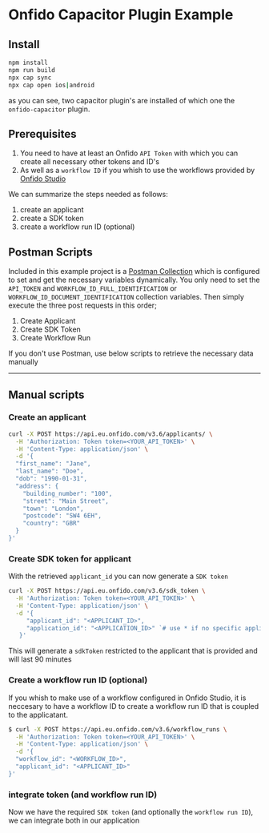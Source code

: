 # Onfido Capacitor Plugin Example

## Install

```bash
npm install
npm run build
npx cap sync
npx cap open ios|android
```

as you can see, two capacitor plugin's are installed of which one the `onfido-capacitor` plugin.

## Prerequisites

1. You need to have at least an Onfido `API Token` with which you can create all necessary other tokens and ID's
2. As well as a `workflow ID` if you whish to use the workflows provided by [Onfido Studio](https://onfido.com/solutions/studio/)

We can summarize the steps needed as follows:

1. create an applicant
2. create a SDK token
3. create a workflow run ID (optional)

## Postman Scripts

Included in this example project is a [Postman Collection](./Onfido.postman_collection.json) which is configured to set and get the necessary variables dynamically. You only need to set the `API_TOKEN` and `WORKFLOW_ID_FULL_IDENTIFICATION` or `WORKFLOW_ID_DOCUMENT_IDENTIFICATION` collection variables. Then simply execute the three post requests in this order;

1. Create Applicant
2. Create SDK Token
3. Create Workflow Run

If you don't use Postman, use below scripts to retrieve the necessary data manually

---

## Manual scripts

### Create an applicant

```bash
curl -X POST https://api.eu.onfido.com/v3.6/applicants/ \
  -H 'Authorization: Token token=<YOUR_API_TOKEN>' \
  -H 'Content-Type: application/json' \
  -d '{
  "first_name": "Jane",
  "last_name": "Doe",
  "dob": "1990-01-31",
  "address": {
    "building_number": "100",
    "street": "Main Street",
    "town": "London",
    "postcode": "SW4 6EH",
    "country": "GBR"
  }
}'
```

### Create SDK token for applicant

With the retrieved `applicant_id` you can now generate a `SDK token`

```bash
curl -X POST https://api.eu.onfido.com/v3.6/sdk_token \
  -H 'Authorization: Token token=<YOUR_API_TOKEN>' \
  -H 'Content-Type: application/json' \
  -d '{
     "applicant_id": "<APPLICANT_ID>",
     "application_id": "<APPLICATION_ID>" `# use * if no specific application ID is necessary
   }'
```

This will generate a `sdkToken` restricted to the applicant that is provided and will last 90 minutes

### Create a workflow run ID (optional)

If you whish to make use of a workflow configured in Onfido Studio, it is neccesary to have a workflow ID to create a workflow run ID that is coupled to the applicatant.

```bash
$ curl -X POST https://api.eu.onfido.com/v3.6/workflow_runs \
  -H 'Authorization: Token token=<YOUR_API_TOKEN>' \
  -H 'Content-Type: application/json' \
  -d '{
  "workflow_id": "<WORKFLOW_ID>",
  "applicant_id": "<APPLICANT_ID>"
}'
```

### integrate token (and workflow run ID)

Now we have the required `SDK token` (and optionally the `workflow run ID`), we can integrate both in our application

